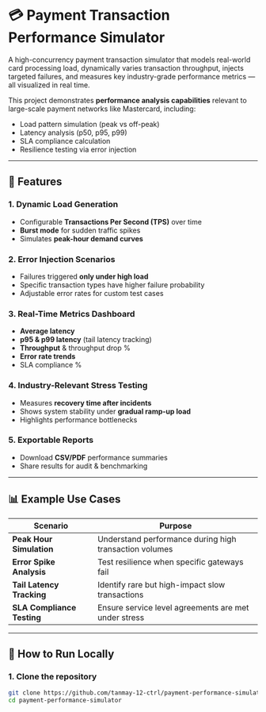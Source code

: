 # 💳 Payment Transaction Performance Simulator

A high-concurrency payment transaction simulator that models real-world card processing load, dynamically varies transaction throughput, injects targeted failures, and measures key industry-grade performance metrics — all visualized in real time.

This project demonstrates **performance analysis capabilities** relevant to large-scale payment networks like Mastercard, including:
- Load pattern simulation (peak vs off-peak)
- Latency analysis (p50, p95, p99)
- SLA compliance calculation
- Resilience testing via error injection

---

## 📌 Features

### **1. Dynamic Load Generation**
- Configurable **Transactions Per Second (TPS)** over time
- **Burst mode** for sudden traffic spikes
- Simulates **peak-hour demand curves**

### **2. Error Injection Scenarios**
- Failures triggered **only under high load**
- Specific transaction types have higher failure probability
- Adjustable error rates for custom test cases

### **3. Real-Time Metrics Dashboard**
- **Average latency**
- **p95 & p99 latency** (tail latency tracking)
- **Throughput** & throughput drop %
- **Error rate trends**
- SLA compliance %

### **4. Industry-Relevant Stress Testing**
- Measures **recovery time after incidents**
- Shows system stability under **gradual ramp-up load**
- Highlights performance bottlenecks

### **5. Exportable Reports**
- Download **CSV/PDF** performance summaries
- Share results for audit & benchmarking

---

## 📊 Example Use Cases

| Scenario | Purpose |
|----------|---------|
| **Peak Hour Simulation** | Understand performance during high transaction volumes |
| **Error Spike Analysis** | Test resilience when specific gateways fail |
| **Tail Latency Tracking** | Identify rare but high-impact slow transactions |
| **SLA Compliance Testing** | Ensure service level agreements are met under stress |

---

## 🚀 How to Run Locally

### **1. Clone the repository**
```bash
git clone https://github.com/tanmay-12-ctrl/payment-performance-simulator.git
cd payment-performance-simulator
